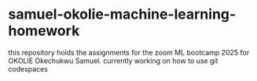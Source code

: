 # samuel-okolie-machine-learning-homework
this repository holds the assignments for the zoom ML bootcamp 2025 for OKOLIE Okechukwu Samuel.
 currently working on how to use git codespaces
